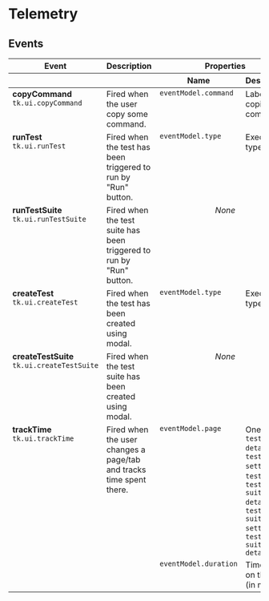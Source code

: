 # Telemetry

## Events

<table>
  <thead>
    <tr>
      <th>Event</th>
      <th>Description</th>
      <th colspan="2">Properties</th>
    </tr>
    <tr>
      <th colspan="2"></th>
      <th>Name</th>
      <th>Description</th>
    </tr>
  </thead>
  <tbody>
    <tr valign="top">
      <td rowspan="1">
        <strong>copyCommand</strong><br>
        <code>tk.ui.copyCommand</code>
      </td>
      <td rowspan="1">
        Fired when the user copy some command.
      </td>
      <td><code>eventModel.command</code></td>
      <td>Label of the copied command</td>
    </tr>
    <tr valign="top">
      <td rowspan="1">
        <strong>runTest</strong><br>
        <code>tk.ui.runTest</code>
      </td>
      <td rowspan="1">
        Fired when the test has been triggered to run by "Run" button.
      </td>
      <td><code>eventModel.type</code></td>
      <td>Executor type</td>
    </tr>
    <tr valign="top">
      <td rowspan="1">
        <strong>runTestSuite</strong><br>
        <code>tk.ui.runTestSuite</code>
      </td>
      <td rowspan="1">
        Fired when the test suite has been triggered to run by "Run" button.
      </td>
      <td colspan="2" align="center"><i>None</i></td>
    </tr>
    <tr valign="top">
      <td rowspan="1">
        <strong>createTest</strong><br>
        <code>tk.ui.createTest</code>
      </td>
      <td rowspan="1">
        Fired when the test has been created using modal.
      </td>
      <td><code>eventModel.type</code></td>
      <td>Executor type</td>
    </tr>
    <tr valign="top">
      <td rowspan="1">
        <strong>createTestSuite</strong><br>
        <code>tk.ui.createTestSuite</code>
      </td>
      <td rowspan="1">
        Fired when the test suite has been created using modal.
      </td>
      <td colspan="2" align="center"><i>None</i></td>
    </tr>
    <tr valign="top">
      <td rowspan="2">
        <strong>trackTime</strong><br>
        <code>tk.ui.trackTime</code>
      </td>
      <td rowspan="2">
        Fired when the user changes a page/tab and tracks time spent there.
      </td>
      <td><code>eventModel.page</code></td>
      <td>One of: <code>tests-details</code>, <code>tests-settings</code>, <code>tests-list</code>, <code>test-suites-details</code>, <code>test-suites-settings</code>, <code>test-suites-details</code></td>
    </tr>
    <tr valign="top">
      <td><code>eventModel.duration</code></td>
      <td>Time spent on the page (in ms)</td>
    </tr>
  </tbody>
</table>
